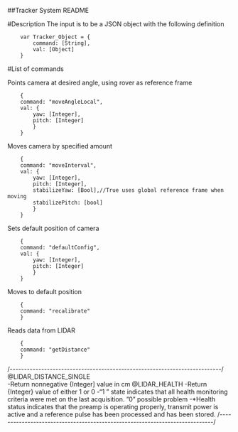 ##Tracker System README

#Description
The input is to be a JSON object with the following definition
	
		var Tracker_Object = {
			command: [String],
			val: [Object]
		}
#List of commands

Points camera at desired angle, using rover as reference frame

		{
		command: "moveAngleLocal",
		val: {
			yaw: [Integer],
			pitch: [Integer]
			}
		}
		
Moves camera by specified amount

		{
		command: "moveInterval",
		val: {
			yaw: [Integer],
			pitch: [Integer],
			stabilizeYaw: [Bool],//True uses global reference frame when moving
			stabilizePitch: [bool]
			}
		}
Sets default position of camera

		{ 
		command: "defaultConfig",
		val: {
			yaw: [Integer],
			pitch: [Integer]
			}
		}
Moves to default position

		{
		command: "recalibrate"
		}
Reads data from LIDAR

		{
		command: "getDistance"
		}
	
/--------------------------------------------------------------------------/
@LIDAR_DISTANCE_SINGLE	 
-Return nonnegative {Integer] value in cm
@LIDAR_HEALTH
-Return {Integer} value of either 1 or 0
-“1 ” state indicates that all health monitoring criteria were met on the
last acquisition. ”0” possible problem
-*Health status indicates that the preamp is operating properly, transmit power is active and a reference
pulse has been processed and has been stored.
/----------------------------------------------------------------------------/